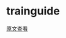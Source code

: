 # trainguide

[原文查看](http://www.jcodecraeer.com/a/anzhuokaifa/androidkaifa/2016/0918/6618.html)  <br/>
![]()
